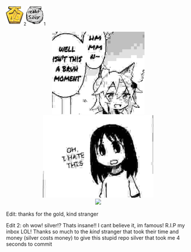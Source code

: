 <img src="https://raw.githubusercontent.com/DeflatedPickle/DeflatedPickle/master/gold-award.png" alt="gold"/><sub>2</sub><img src="https://raw.githubusercontent.com/DeflatedPickle/DeflatedPickle/master/silver-award.png" alt="silver"/><sub>1</sub>

<p align="center">
  <img src="https://raw.githubusercontent.com/DeflatedPickle/DeflatedPickle/master/bruh.jpg"/>
  <img src="https://raw.githubusercontent.com/DeflatedPickle/DeflatedPickle/master/ohihatethis.jpg"/>
  <br>
  <img src="https://count.getloli.com/get/@DeflatedPickle?theme=gelbooru"/>
</p>

Edit: thanks for the gold, kind stranger

Edit 2: oh wow! silver!? Thats insane!! I cant believe it, im famous! R.I.P my inbox LOL! Thanks so much to the *kind* stranger that took their time and money (silver costs money) to give this stupid repo silver that took me 4 seconds to commit
